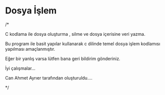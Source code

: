 # Dosya İşlem
/*

C kodlama ile dosya oluşturma , silme ve dosya içerisine veri yazma. 

Bu program ile basit yapılar kullanarak c dilinde temel dosya işlem kodlamısı yapılması amaçlanmıştır.


Eğer bir yanlış varsa lütfen bana geri bildirim gönderiniz.

İyi çalışmalar...

Can Ahmet Ayrıer tarafından oluşturuldu....

*/